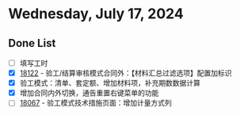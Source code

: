 # Wednesday, July 17, 2024

## Done List

- [ ] 填写工时
- [x] [18122](http://49.4.7.28:8081/task-view-18122.html) - 验工/结算审核模式合同外：【材料汇总过滤选项】配置加标识
- [x] 验工模式：清单、套定额、增加材料项，补充期数数据计算
- [x] 增加合同内外切换，通告重置右键菜单的功能
- [ ] [18067](http://49.4.7.28:8081/task-view-18067.html) - 验工模式技术措施页面：增加计量方式列
